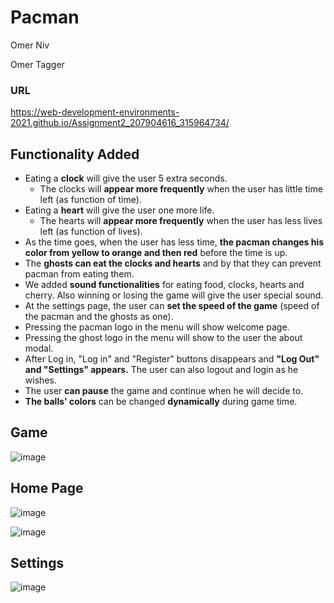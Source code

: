 # Pacman

Omer Niv 

Omer Tagger


### URL
https://web-development-environments-2021.github.io/Assignment2_207904616_315964734/


## Functionality Added
* Eating a **clock** will give the user 5 extra seconds.
  * The clocks will **appear more frequently** when the user has little time left (as function of time).
* Eating a **heart** will give the user one more life.
  * The hearts will **appear more frequently** when the user has less lives left (as function of lives).
* As the time goes, when the user has less time, **the pacman changes his color from yellow to orange and then red** before the time is up.
* The **ghosts can eat the clocks and hearts** and by that they can prevent pacman from eating them.
* We added **sound functionalities** for eating food, clocks, hearts and cherry.  Also winning or losing the game will give the user special sound.
* At the settings page, the user can **set the speed of the game** (speed of the pacman and the ghosts as one).
* Pressing the pacman logo in the menu will show welcome page.
* Pressing the ghost logo in the menu will show to the user the about modal.
* After Log in, "Log in" and "Register" buttons disappears and **"Log Out" and "Settings" appears.** The user can also logout and login as he wishes.
* The user **can pause** the game and continue when he will decide to.
* **The balls' colors** can be changed **dynamically** during game time.

## Game

![image](https://user-images.githubusercontent.com/73793617/116379374-9c9c3b80-a81b-11eb-9fe2-d37589597c91.png)

## Home Page

![image](https://user-images.githubusercontent.com/73793617/116378338-b6894e80-a81a-11eb-96fe-b33e563f7716.png)

![image](https://user-images.githubusercontent.com/73793617/116378240-9e193400-a81a-11eb-97f6-d4062c5adf26.png)

## Settings

![image](https://user-images.githubusercontent.com/73793617/116378141-82ae2900-a81a-11eb-98f5-6230a8226e06.png)




